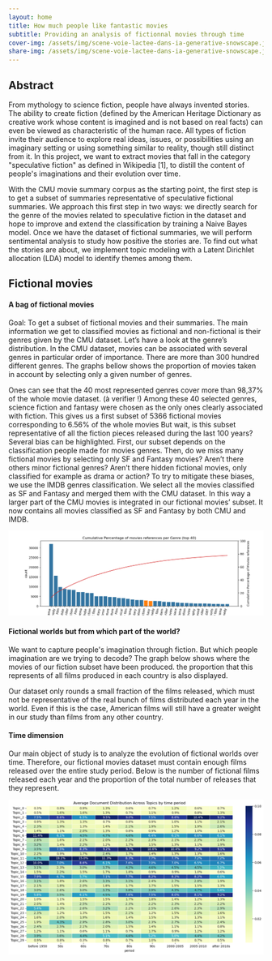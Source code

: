 ```yaml
---
layout: home
title: How much people like fantastic movies
subtitle: Providing an analysis of fictionnal movies through time
cover-img: /assets/img/scene-voie-lactee-dans-ia-generative-snowscape.jpg
share-img: /assets/img/scene-voie-lactee-dans-ia-generative-snowscape.jpg
---
```


## Abstract

From mythology to science fiction, people have always invented stories. The ability to create fiction (defined by the American Heritage Dictionary as creative work whose content is imagined and is not based on real facts) can even be viewed as characteristic of the human race. All types of fiction invite their audience to explore real ideas, issues, or possibilities using an imaginary setting or using something similar to reality, though still distinct from it. In this project, we want to extract movies that fall in the category "speculative fiction" as defined in Wikipedia [1], to distill the content of people's imaginations and their evolution over time.

With the CMU movie summary corpus as the starting point, the first step is to get a subset of summaries representative of speculative fictional summaries. We approach this first step in two ways: we directly search for the genre of the movies related to speculative fiction in the dataset and hope to improve and extend the classification by training a Naive Bayes model. Once we have the dataset of fictional summaries, we will perform sentimental analysis to study how positive the stories are. To find out what the stories are about, we implement topic modeling with a Latent Dirichlet allocation (LDA) model to identify themes among them.

## Fictional movies

#### A bag of fictional movies
Goal: To get a subset of fictional movies and their summaries.
The main information we get to classified movies as fictional and non-fictional is their genres given by the CMU dataset. Let’s have a look at the genre’s distribution. 
In the CMU dataset, movies can be associated with several genres in particular order of importance. There are more than 300 hundred different genres. The graphs bellow shows the proportion of movies taken in account by selecting only a given number of genres. 

Ones can see that the 40 most represented genres cover more than 98,37% of the whole movie dataset. (à verifier !)
Among these 40 selected genres, science fiction and fantasy were chosen as the only ones clearly associated with fiction.
This gives us a first subset of 5366 fictional movies corresponding to 6.56% of the whole movies
But wait, is this subset representative of all the fiction pieces released during the last 100 years?
Several bias can be highlighted. First, our subset depends on the classification people made for movies genres. Then, do we miss many fictional movies by selecting only SF and Fantasy movies? Aren’t there others minor fictional genres? Aren’t there hidden fictional movies, only classified for example as drama or action?
To try to mitigate these biases, we use the IMDB genres classification. We select all the movies classified as SF and Fantasy and merged them with the CMU dataset. In this way a larger part of the CMU movies is integrated in our fictional movies’ subset. It now contains all movies classified as SF and Fantasy by both CMU and IMDB.  

![Genres_distribution](/assets/img/Genres_distribution.png)


#### Fictional worlds but from which part of the world?

We want to capture people's imagination through fiction. But which people imagination are we trying to decode? The graph below shows where the movies of our fiction subset have been produced. the proportion that this represents of all films produced in each country is also displayed. 


Our dataset only rounds a small fraction of the films released, which must not be representative of the real bunch of films distributed each year in the world. Even if this is the case, American films will still have a greater weight in our study than films from any other country.

#### Time dimension
Our main object of study is to analyze the evolution of fictional worlds over time. Therefore, our fictional movies dataset must contain enough films released over the entire study period. Below is the number of fictional films released each year and the proportion of the total number of releases that they represent.


![avg_topics](/assets/img/Topic_avg.png)




